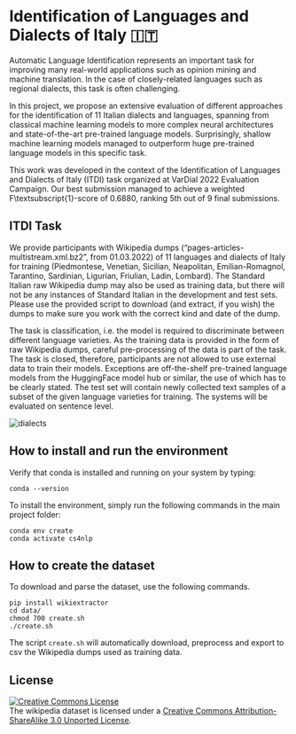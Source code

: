 # Identification of Languages and Dialects of Italy 🇮🇹

Automatic Language Identification represents an important task for improving many real-world applications such as opinion mining and machine translation.
In the case of closely-related languages such as regional dialects, this task is often challenging.

In this project, we propose an extensive evaluation of different approaches for the identification of 11 Italian dialects and languages, spanning from classical machine learning models to more complex neural architectures and state-of-the-art pre-trained language models. 
Surprisingly, shallow machine learning models managed to outperform huge pre-trained language models in this specific task.

This work was developed in the context of the Identification of Languages and Dialects of Italy (ITDI) task organized at VarDial 2022 Evaluation Campaign. Our best submission managed to achieve a weighted F\textsubscript{1}-score of 0.6880, ranking 5th out of 9 final submissions.  

## ITDI Task
We provide participants with Wikipedia dumps (“pages-articles-multistream.xml.bz2”, from 01.03.2022) of 11 languages and dialects of Italy for training (Piedmontese, Venetian, Sicilian, Neapolitan, Emilian-Romagnol, Tarantino, Sardinian, Ligurian, Friulian, Ladin, Lombard). The Standard Italian raw Wikipedia dump may also be used as training data, but there will not be any instances of Standard Italian in the development and test sets. Please use the provided script to download (and extract, if you wish) the dumps to make sure you work with the correct kind and date of the dump.

The task is classification, i.e. the model is required to discriminate between different language varieties. As the training data is provided in the form of raw Wikipedia dumps, careful pre-processing of the data is part of the task. The task is closed, therefore, participants are not allowed to use external data to train their models. Exceptions are off-the-shelf pre-trained language models from the HuggingFace model hub or similar, the use of which has to be clearly stated. The test set will contain newly collected text samples of a subset of the given language varieties for training. The systems will be evaluated on sentence level.

![dialects](https://github.com/giacomocamposampiero/italian-dialects-identification/blob/main/experiments/plots/dialects.png)

## How to install and run the environment
Verify that conda is installed and running on your system by typing:
```
conda --version
```
To install the environment, simply run the following commands in the main project folder:
```
conda env create
conda activate cs4nlp
```

## How to create the dataset
To download and parse the dataset, use the following commands.
```
pip install wikiextractor
cd data/
chmod 700 create.sh
./create.sh
```
The script `create.sh` will automatically download, preprocess and export to csv the Wikipedia dumps used as training data.


##  License 
<a rel="license" href="http://creativecommons.org/licenses/by-sa/3.0/"><img alt="Creative Commons License" style="border-width:0" src="https://i.creativecommons.org/l/by-sa/3.0/88x31.png" /></a>
<br />The wikipedia dataset is licensed under a <a rel="license" href="http://creativecommons.org/licenses/by-sa/3.0/">Creative Commons Attribution-ShareAlike 3.0 Unported License</a>.
